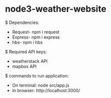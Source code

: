 # node3-weather-website

$ Dependencies:
* Request- npm i request
* Express- npm i express
* hbs- npm i hbs

$ Required API keys:
* weatherstack API
* mapbox API

$ commands to run application:
* On terminal: node src/app.js
* In browser: http://localhost:3000/

